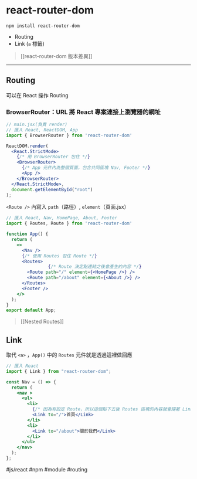 # react-router-dom
```shell
npm install react-router-dom
```

- Routing
- Link (`a` 標籤)

>[[react-router-dom 版本差異]]

---

## Routing
可以在 React 操作 Routing
### BrowserRouter：URL 將 React 專案連接上瀏覽器的網址
```jsx
// main.jsx(負責 render)
// 匯入 React, ReactDOM, App
import { BrowserRouter } from 'react-router-dom'

ReactDOM.render(
  <React.StrictMode>
    {/* 用 BrowserRouter 包住 */}
    <BrowserRouter>
      {/* App 元件內為整個頁面，包含共同區塊 Nav, Footer */}
      <App />
    </BrowserRouter>
  </React.StrictMode>,
  document.getElementById("root")
);
```

`<Route />` 內寫入 `path`（路徑）, `element`（頁面.jsx）
```jsx
// 匯入 React, Nav, HomePage, About, Footer
import { Routes, Route } from 'react-router-dom'

function App() {
  return (
    <>
      <Nav />
      {/* 使用 Routes 包住 Route */}
      <Routes>
				{/* Route 決定點連結之後會產生的內容 */}
        <Route path="/" element={<HomePage />} />
        <Route path="/about" element={<About />} />
      </Routes>
      <Footer />
    </>
  );
}
export default App;
```
>[[Nested Routes]]
## Link
取代 `<a>` ，`App()` 中的 `Routes` 元件就是透過這裡做回應
```jsx
// 匯入 React
import { Link } from "react-router-dom";

const Nav = () => {
  return (
    <nav >
      <ul>
        <li>
          {/* 因為有設定 Route，所以這個點下去後 Routes 區塊的內容就會隨著 Link 影響*/}
          <Link to="/">首頁</Link>
        </li>
        <li>
          <Link to="/about">關於我們</Link>
        </li>
      </ul>
    </nav>
  );
};
```



#js/react #npm #module #routing 